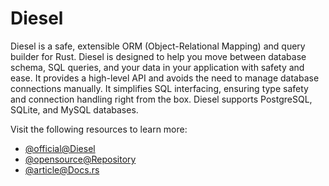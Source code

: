 # Diesel

Diesel is a safe, extensible ORM (Object-Relational Mapping) and query builder for Rust. Diesel is designed to help you move between database schema, SQL queries, and your data in your application with safety and ease. It provides a high-level API and avoids the need to manage database connections manually. It simplifies SQL interfacing, ensuring type safety and connection handling right from the box. Diesel supports PostgreSQL, SQLite, and MySQL databases.

Visit the following resources to learn more:

- [@official@Diesel](https://diesel.rs/)
- [@opensource@Repository](https://github.com/diesel-rs/diesel)
- [@article@Docs.rs](https://docs.rs/diesel/latest/diesel/)
